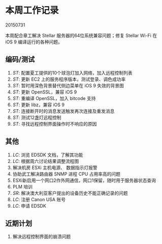 # 本周工作记录

20150731

本周配合章工解决 Stellar 服务器的64位系统兼容问题；修复 Stellar Wi-Fi 在 iOS 9 编译运行的各种问题。

## 编码/测试

1. *ST*: 配置夏工提供的10个球泡灯加入网络，加入远程控制列表
2. *ST*: 更新 EC2 上的服务程序版本，测试登录、调色成功率
3. *ST*: 暂时用深色背景替代侧边菜单在 iOS 9 失效的背景图
4. *ST*: 更新 OpenSSL，兼容 iOS 9
5. *ST*: 重编译 OpenSSL，加入 bitcode 支持
6. *ST*: 更新 libz，兼容 iOS 9
7. *ST*: 连接断开时的消息发送触发再次连接及重发消息
8. *ST*: 测试12盏灯远程控制
9. *ST*: 寻找远程控制界面操作时不响应的原因

## 其他

1. *LC*: 浏览 EDSDK 文档，了解其功能
2. *LC*: 根据周六讨论结果调整流程图
3. 解决机房 ESXi 主机电源、 数据指示灯报警
4. 协助武工解决路由器 SNMP 进程 CPU 占用率高的问题
5. ESXi新启用一个网口2作外网通信，网口1保留，随时用于服务器状态查询
6. PLM 培训
7. *SR*: 解决澳大利亚客户提出的设备历史不能正确记录的问题
8. *LC*: 注册 Canon USA 账号
9. *LC*: 申请 EDSDK

## 近期计划

1. 解决远程控制界面的崩溃问题


